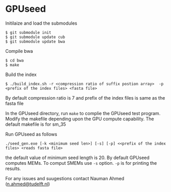 
# GPUseed


Initilaize and load the submodules

```
$ git submodule init
$ git submodule update cub
$ git submodule update bwa
```

Compile bwa

```
$ cd bwa
$ make
```


Build the index

```
$ ./build_index.sh -r <compression ratio of suffix postion array>  -p <prefix of the index files> <fasta file>
```
By default compression ratio is 7 and prefix of the index files is same as the fasta file


In the GPUseed directory, run `make` to complie the GPUseed test program. Modify the makefile depending upon the GPU compute capability. The default makefile is for sm_35


Run GPUseed as follows

```
./seed_gen.exe [-k <minimum seed len>] [-s] [-p] <<prefix of the index files> <reads fasta file>

```

the default value of minimum seed length is 20. By default GPUseed computes MEMs. To comput SMEMs use `-s` option. `-p` is for printing the results.




For any issues and suugestions contact Nauman Ahmed (n.ahmed@tudelft.nl)

